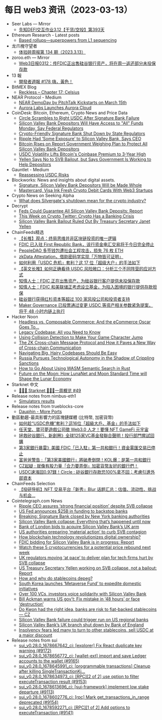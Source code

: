 # 每日 web3 资讯（2023-03-13）

- Seer Labs — Mirror
  - [先知DEFI交互作业3.12【干货/空投】第393天](https://mirror.xyz/seerlabs.eth/18JZsj8YGWKH4vS_V5DdB9Yhnpech4zecOZQNf3LD44)
- Ethereum Research - Latest posts
  - [Based rollups—superpowers from L1 sequencing](https://ethresear.ch/t/based-rollups-superpowers-from-l1-sequencing/15016/6)
- 龙爪槐守望者
  - [体验碎周报第 134 期（2023.3.13）](http://www.ftium4.com/ux-weekly-134.html)
- zoroo.eth — Mirror
  - [Web3日报0312：传FDIC正出售硅谷银行资产，将在周一返还部分未投保存款](https://mirror.xyz/zoroo.eth/kXSCwcTFDMSBzek7I0R44e_1U4MibGLQGJGqaDoegNs)
- 13 報
  - [開發者週報 #178 嗨，黃色！](https://www.ethanhuang13.com/p/178)
- BitMEX Blog
  - [Reckless – Chapter 17: Celsius](https://blog.bitmex.com/reckless-chapter-17-celsius/)
- NEAR Protocol - Medium
  - [NEAR DemoDay by PitchTalk Kickstarts on March 15th](https://medium.com/nearprotocol/near-demoday-by-pitchtalk-kickstarts-on-march-15th-74e970b25e22?source=rss----1128a53be4a7---4)
  - [Aurora Labs Launches Aurora Cloud](https://medium.com/nearprotocol/aurora-labs-launches-aurora-cloud-f3abcb8ad081?source=rss----1128a53be4a7---4)
- CoinDesk: Bitcoin, Ethereum, Crypto News and Price Data
  - [Circle Scrambles to Right USDC After Signature Bank Failure](https://www.coindesk.com/policy/2023/03/12/circle-scrambles-to-right-usdc-after-signature-bank-failure/?utm_medium=referral&utm_source=rss&utm_campaign=headlines)
  - [Silicon Valley Bank Depositors Will Have Access to "All" Funds Monday, Say Federal Regulators](https://www.coindesk.com/policy/2023/03/12/silicon-valley-bank-depositors-will-have-access-to-all-funds-monday-say-federal-regulators/?utm_medium=referral&utm_source=rss&utm_campaign=headlines)
  - [Crypto-Friendly Signature Bank Shut Down by State Regulators](https://www.coindesk.com/policy/2023/03/12/crypto-friendly-signature-bank-shut-down-by-state-regulators-fed/?utm_medium=referral&utm_source=rss&utm_campaign=headlines)
  - [Ripple Had ‘Some Exposure’ to Silicon Valley Bank, Says CEO](https://www.coindesk.com/business/2023/03/12/ripple-had-some-exposure-to-silicon-valley-bank-says-ceo/?utm_medium=referral&utm_source=rss&utm_campaign=headlines)
  - [Bitcoin Rises on Report Government Weighing Plan to Protect All Silicon Valley Bank Depositors](https://www.coindesk.com/business/2023/03/12/bitcoin-rises-on-report-government-weighing-plan-to-protect-all-silicon-valley-bank-depositors/?utm_medium=referral&utm_source=rss&utm_campaign=headlines)
  - [USDC Volatility Lifts Bitcoin's Coinbase Premium to 3-Year High](https://www.coindesk.com/markets/2023/03/12/usdc-volatility-lifts-bitcoins-coinbase-premium-to-3-year-high/?utm_medium=referral&utm_source=rss&utm_campaign=headlines)
  - [Yellen Says No to SVB Bailout, but Says Government Is Working to Help Depositors](https://www.coindesk.com/business/2023/03/12/yellen-says-no-to-svb-bailout-but-says-government-is-working-to-help-depositors/?utm_medium=referral&utm_source=rss&utm_campaign=headlines)
- Gauntlet - Medium
  - [Reassessing USDC Risks](https://medium.com/gauntlet-networks/reassessing-usdc-risks-406a8e54a1a?source=rss----dad5234dee29---4)
- Blockworks: News and insights about digital assets.
  - [Signature, Silicon Valley Bank Depositors Will be Made Whole](https://blockworks.co/news/signature-silicon-valley-bank-made-whole)
  - [Mastercard, Visa Ink Fresh Crypto Debit Cards With Web3 Startups](https://blockworks.co/news/mastercard-visa-crypto-debit-cards)
- Crypto News on Seeking Alpha
  - [What does Silvergate's shutdown mean for the crypto industry?](https://seekingalpha.com/news/3946593-what-does-silvergates-shutdown-mean-for-the-crypto-industry?utm_source=feed_news_crypto&utm_medium=referral)
- Decrypt
  - [Feds Could Guarantee All Silicon Valley Bank Deposits: Report](https://decrypt.co/123262/silicon-valley-bank-federal-deposit-guarantee)
  - [This Week on Crypto Twitter: Crypto Has a Banking Crisis](https://decrypt.co/123234/this-week-on-crypto-twitter-crypto-has-a-banking-crisis)
  - [Silicon Valley Bank Bailout Ruled Out By Treasury Secretary Janet Yellen](https://decrypt.co/123231/silicon-valley-bank-bailout-ruled-out-by-treasury-secretary-janet-yellen)
- ChainFeeds精选
  - [【长推】观点：终局思维并非区块链投资的唯一逻辑](https://twitter.com/Zixi41620514/status/1634531213234032644)
  - [FDIC 已入驻 First Republic Bank，该行资金电汇交易将于今日完全停止](https://twitter.com/mikealfred/status/1634783756656492544)
  - [PeopleDAO 多签钱包遭社会工程攻击，损失 76 枚 ETH](https://twitter.com/the_peopledao/status/1634518915668668416)
  - [zkData Attestation，借助密码学实现「万物皆可证明」](https://foresightnews.pro/article/detail/27440)
  - [如何利用「USDC 危机」套利？这 17 位「超级大户」的手法如下](https://www.odaily.news/post/5185667)
  - [【英文长推】如何正确看待 USDC 风险敞口：分析三个不同阵营的应对方式](https://twitter.com/im_jacksonzeng/status/1634466362222587904)
  - [知情人士：FDIC 正在出售资产，为硅谷银行客户提供未投保存款](https://www.bloomberg.com/news/articles/2023-03-11/fdic-races-to-start-returning-some-uninsured-svb-deposits-monday)
  - [知情人士：FDIC 和美联储正考虑设立基金，为陷入困境的银行提供存款担保](https://www.bloomberg.com/news/articles/2023-03-12/us-discusses-fund-to-backstop-deposits-if-more-banks-fail)
  - [硅谷银行获得红杉资本等超过 100 家风投公司和投资者支持](https://www.bloomberg.com/news/articles/2023-03-11/svb-draws-support-from-more-than-100-venture-firms-investors)
  - [Maker Governance 已投票通过变更 USDC 等资产相关参数紧急提案，将于 48 小时内链上执行](https://twitter.com/MakerDAO/status/1634592264579084299)
- Hacker Noon
  - [Headless vs. Composable Commerce: And the eCommerce Oscar Goes To...](https://hackernoon.com/headless-vs-composable-commerce-and-the-ecommerce-oscar-goes-to?source=rss)
  - [Legacy Codebase: All you Need to Know](https://hackernoon.com/legacy-codebase-all-you-need-to-know?source=rss)
  - [Using Collision Detection to Make Your Game Character Jump](https://hackernoon.com/using-collision-detection-to-make-your-game-character-jump?source=rss)
  - [The ZK Cross-chain Message Protocol and How it Paves a New Way of Cross-chain Communication](https://hackernoon.com/the-zk-cross-chain-message-protocol-and-how-it-paves-a-new-way-of-cross-chain-communication?source=rss)
  - [Navigating Big, Hairy Codebases Should Be Easy](https://hackernoon.com/navigating-big-hairy-codebases-should-be-easy?source=rss)
  - [Russia Pursues Technological Autonomy in the Shadow of Crippling Sanctions](https://hackernoon.com/russia-pursues-technological-autonomy-in-the-shadow-of-crippling-sanctions?source=rss)
  - [How to Go About Using WASM Semantic Search in Rust](https://hackernoon.com/how-to-go-about-using-wasm-semantic-search-in-rust?source=rss)
  - [Future on the Moon: How LunaNet and Moon Standard Time will Shape the Lunar Economy](https://hackernoon.com/future-on-the-moon-how-lunanet-and-moon-standard-time-will-shape-the-lunar-economy?source=rss)
- Starknet 中文
  - [👩🏽‍🚀 Starknet 👨🏽‍🚀一周概览 #49](https://starknetzh.substack.com/p/starknet-49-76b)
- Release notes from nimbus-eth1
  - [Simulators results](https://github.com/status-im/nimbus-eth1/releases/tag/sim-stat)
- Release notes from trueblocks-core
  - [Dauphin - More Ports](https://github.com/TrueBlocks/trueblocks-core/releases/tag/v0.60.0-beta)
- 動區動趨-最具影響力的區塊鏈媒體 (比特幣, 加密貨幣)
  - [如何趁“USDC危機”套利？這16位「超級大戶、基金」的手法如下](https://www.blocktempo.com/how-16-top-vc-profit-during-usdc-crisis/)
  - [任天堂、寶可夢遊戲公司徵 Web3.0 人才！要懂 NFT GameFi 元宇宙](https://www.blocktempo.com/pokemon-company-is-looking-for-expert-in-web3/)
  - [拯救矽谷銀行、新創圈》全球125家VC基金發聯合聲明！投行部門嘗試回購](https://www.blocktempo.com/svb-investment-banking-arm-explores-buying-lender-back/)
  - [第3家銀行暴雷》美國 FDIC「已入駐」第一共和銀行！資金電匯交易已停止](https://www.blocktempo.com/fdic-is-already-on-site-at-first-republic-bank/)
  - [富爸爸警告 :「第3家美國銀行」將破產倒閉！KOL爆：是第一共和銀行](https://www.blocktempo.com/robert-kiyosaki-warns-3rd-u-s-bank-to-crash/)
  - [CZ起疑 : 就像有股力量「合力要弄倒」加密貨幣友好的銀行們！](https://www.blocktempo.com/cz-expresses-emotion-over-silvergate-and-svb-collapses/)
  - [USDC速漲回0.97鎂！Circle : 矽谷銀行存款恐100%拿不回；考慮引進外部資本](https://www.blocktempo.com/an-update-on-usdc-decoupling/)
- ChainFeeds Selection
  - [【投研导航】NFT 交易平台「新秀」Blur 话题汇总：估值、流动性、挑战与机会...](https://chainfeeds.substack.com/p/nft-blur)
- Cointelegraph.com News
  - [Ripple CEO assures ‘strong financial position’ despite SVB collapse](https://cointelegraph.com/news/ripple-ceo-assures-strong-financial-position-despite-svb-collapse)
  - [US Fed announces $25B in funding to backstop banks](https://cointelegraph.com/news/us-fed-announces-25b-in-funding-to-backstop-banks)
  - [Breaking: Signature Bank closed by New York banking authorities](https://cointelegraph.com/news/signature-bank-closed-by-new-york-banking-authorities)
  - [Silicon Valley Bank collapse: Everything that’s happened until now](https://cointelegraph.com/news/silicon-valley-bank-collapse-everything-that-s-happened-until-now)
  - [Bank of London bids to acquire Silicon Valley Bank’s UK arm](https://cointelegraph.com/news/bank-of-london-bids-to-acquire-silicon-valley-bank-s-uk-arm)
  - [US authorities preparing ‘material action’ to curb SVB contagion](https://cointelegraph.com/news/u-s-authorities-preparing-material-action-to-curb-svb-contagion)
  - [How blockchain technology revolutionizes digital ownership?](https://cointelegraph.com/explained/how-blockchain-technology-revolutionizes-digital-ownership)
  - [FDIC bidding for Silicon Valley Bank is in progress: Report](https://cointelegraph.com/news/fdic-bidding-for-silicon-valley-bank-is-in-progress-report)
  - [Watch these 5 cryptocurrencies for a potential price rebound next week](https://cointelegraph.com/news/watch-these-5-cryptocurrencies-for-a-potential-price-rebound-next-week)
  - [UK regulators moving ‘at pace’ to deliver plan for tech firms hurt by SVB collapse](https://cointelegraph.com/news/uk-regulators-moving-at-pace-to-deliver-a-plan-for-tech-firms-hurt-by-svb-collapse)
  - [US Treasury Secretary Yellen working on SVB collapse, not a bailout: Report](https://cointelegraph.com/news/u-s-treasury-janet-yellen-working-on-svb-collapse-not-at-bailout-report)
  - [How and why do stablecoins depeg?](https://cointelegraph.com/news/how-and-why-do-stablecoins-depeg)
  - [South Korea launches ‘Metaverse Fund’ to expedite domestic initiatives](https://cointelegraph.com/news/south-korea-launches-metaverse-fund-to-expedite-domestic-initiatives)
  - [Over 100 VCs, investors voice solidarity with Silicon Valley Bank](https://cointelegraph.com/news/over-100-vcs-investors-voice-solidarity-with-silicon-valley-bank)
  - [Bill Ackman warns US gov’t: Fix mistake in ‘48 hours’ or face ‘destruction’](https://cointelegraph.com/news/bill-ackman-warns-us-gov-t-fix-mistake-in-48-hours-or-face-destruction)
  - [Do Kwon had the right idea, banks are risk to fiat-backed stablecoins — CZ](https://cointelegraph.com/news/do-kwon-had-the-right-idea-banks-are-risk-to-fiat-backed-stablecoins-cz)
  - [Silicon Valley Bank failure could trigger run on US regional banks](https://cointelegraph.com/news/silicon-valley-bank-failure-could-trigger-run-on-u-s-regional-banks)
  - [Silicon Valley Bank’s UK branch shut down by Bank of England](https://cointelegraph.com/news/silicon-valley-bank-s-uk-branch-shut-down-by-bank-of-england)
  - [Insolvency fears led many to turn to other stablecoins, sell USDC at a major discount](https://cointelegraph.com/news/insolvency-fears-led-many-to-turn-to-other-stablecoins-sell-usdc-at-a-major-discount)
- Release notes from sui
  - [sui_v0.28.0_1678667642_ci: [explorer] Fix React duplicate key warning (#9172)](https://github.com/MystenLabs/sui/releases/tag/sui_v0.28.0_1678667642_ci)
  - [sui_v0.28.0_1678656772_ci: [wallet-ext] import and save Ledger accounts to the wallet (#9165)](https://github.com/MystenLabs/sui/releases/tag/sui_v0.28.0_1678656772_ci)
  - [sui_v0.28.0_1678645991_ci: [programmable transactions] Cleanup after killing SingleTransactionKi…](https://github.com/MystenLabs/sui/releases/tag/sui_v0.28.0_1678645991_ci)
  - [sui_v0.28.0_1678634973_ci: [RPC][2 of 2] use option to filter executeTransaction result (#9153)](https://github.com/MystenLabs/sui/releases/tag/sui_v0.28.0_1678634973_ci)
  - [sui_v0.28.0_1678613696_ci: [sui-framework] implement low stake departure (#9113)](https://github.com/MystenLabs/sui/releases/tag/sui_v0.28.0_1678613696_ci)
  - [sui_v0.28.0_1678602776_ci: [rpc] Mark get_transactions_in_range deprecated (#9154)](https://github.com/MystenLabs/sui/releases/tag/sui_v0.28.0_1678602776_ci)
  - [sui_v0.28.0_1678592271_ci: [RPC][1 of 2] Add options to executeTransaction (#9141)](https://github.com/MystenLabs/sui/releases/tag/sui_v0.28.0_1678592271_ci)
